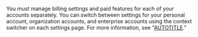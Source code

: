 You must manage billing settings and paid features for each of your accounts separately. You can switch between settings for your personal account, organization accounts, and enterprise accounts using the context switcher on each settings page. For more information, see "[AUTOTITLE](/billing/managing-your-github-billing-settings/about-billing-on-github#switching-between-settings-for-your-different-accounts)."
